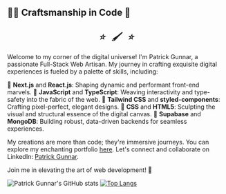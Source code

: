 ## 👨‍💻 Craftsmanship in Code 🎨

<h2 align="center">
  <em>⭐️&nbsp;&nbsp;&nbsp;🖌️&nbsp;&nbsp;&nbsp;⭐️</em>
</h2>

Welcome to my corner of the digital universe! I'm Patrick Gunnar, a passionate Full-Stack Web Artisan. My journey in crafting exquisite digital experiences is fueled by a palette of skills, including:

🚀 **Next.js** and **React.js**: Shaping dynamic and performant front-end marvels.
🔮 **JavaScript** and **TypeScript**: Weaving interactivity and type-safety into the fabric of the web.
💅 **Tailwind CSS** and **styled-components**: Crafting pixel-perfect, elegant designs.
🎨 **CSS** and **HTML5**: Sculpting the visual and structural essence of the digital canvas.
🔗 **Supabase** and **MongoDB**: Building robust, data-driven backends for seamless experiences.

My creations are more than code; they're immersive journeys. You can explore my enchanting portfolio [here](https://patrickgunnar.vercel.app/). Let's connect and collaborate on LinkedIn: [Patrick Gunnar](https://www.linkedin.com/in/patrickgunnar/).

Join me in elevating the art of web development! 🌟

![Patrick Gunnar's GitHub stats](https://github-readme-stats.vercel.app/api?username=patrickgunnar&show_icons=true&theme=transparent)           [![Top Langs](https://github-readme-stats.vercel.app/api/top-langs/?username=patrickgunnar&layout=donut-vertical)](https://github.com/patrickgunnar/github-readme-stats)
